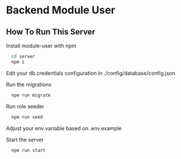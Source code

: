 
# Backend Module User

## How To Run This Server

Install module-user with npm

```bash
  cd server
  npm i
```
Edit your db credentials configuration in ./config/database/config.json

Run the migrations
```bash
  npm run migrate
```
Run role seeder
```bash
  npm run seed
```

Adjust your env variable based on .env.example

Start the server
```bash
  npm run start
```
